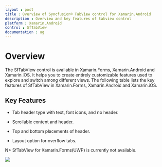 ```yaml
---
layout : post
title : Overview of Syncfusion® TabView control for Xamarin.Android
description : Overview and key features of tabview control
platform : Xamarin.Android
control : SfTabView
documentation : ug
---
```


# Overview

The SfTabView control is available in Xamarin.Forms, Xamarin.Android and Xamarin.iOS. It helps you to create entirely customizable features used to explore and switch among different views. The following table lists the key features of SfTabView in Xamarin.Forms, Xamarin.Android and Xamarin.iOS.

## Key Features

* Tab header type with text, font icons, and no header.  

* Scrollable content and header.

* Top and bottom placements of header.

* Layout option for overflow tabs.

N> SfTabView for Xamarin.Forms(UWP) is currently not available.

![](images/Overview/xamarin_forms_tabview.png)